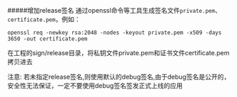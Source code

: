 #####增加release签名
通过openssl命令等工具生成签名文件`private.pem`、`certificate.pem`，例如：

`openssl req -newkey rsa:2048 -nodes -keyout private.pem -x509 -days 3650 -out certificate.pem`

在工程的sign/release目录，将私钥文件private.pem和证书文件certificate.pem拷贝进去

注意: 若未指定release签名,则使用默认的debug签名,由于debug签名是公开的，安全性无法保证，一定不要使用debug签名签发正式上线的应用